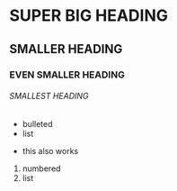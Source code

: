 # SUPER BIG HEADING
## SMALLER HEADING
### EVEN SMALLER HEADING
###### SMALLEST HEADING

- bulleted
- list
* this also works

1. numbered
1. list


